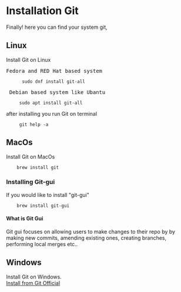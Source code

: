 # Installation Git
Finally! here you can find your system git,

## Linux
Install Git on Linux
<pre>
Fedora and RED Hat based system
</pre>


          sudo dnf install git-all

<pre>
 Debian based system like Ubantu
</pre>

         sudo apt install git-all
 

after installing you run Git on terminal

     
         git help -a

## MacOs
Install Git on MacOs

       
        brew install git

### Installing Git-gui
If you would like to install "git-gui"


        brew install git-gui

#### What is Git Gui
Git gui focuses on allowing users to make changes to their repo 
by by making new commits, amending existing ones, creating branches,
performing local merges etc..

## Windows
Install Git on Windows.
<br>
[Install from Git Official](https://git-scm.com/download/win)

